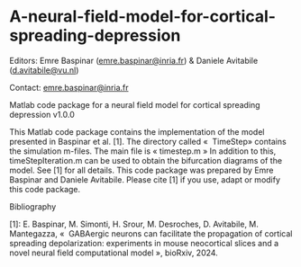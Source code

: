 # A-neural-field-model-for-cortical-spreading-depression

Editors: Emre Baspinar (emre.baspinar@inria.fr) & Daniele Avitabile (d.avitabile@vu.nl)

Contact: emre.baspinar@inria.fr

Matlab code package for a neural field model for cortical spreading depression v1.0.0

This Matlab code package contains the implementation of the model presented in Baspinar et al. [1]. The directory called «  TimeStep» contains the simulation m-files. The main file is « timestep.m » In addition to this, timeStepIteration.m can be used to obtain the bifurcation diagrams of the model. See [1] for all details. This code package was prepared by Emre Baspinar and Daniele Avitabile. Please cite [1] if you use, adapt or modify this code package.

Bibliography

[1]: E. Baspinar, M. Simonti, H. Srour, M. Desroches, D. Avitabile, M. Mantegazza, «  GABAergic neurons can facilitate the propagation of cortical spreading depolarization: experiments in mouse neocortical slices and a novel neural field computational model », bioRxiv, 2024.
